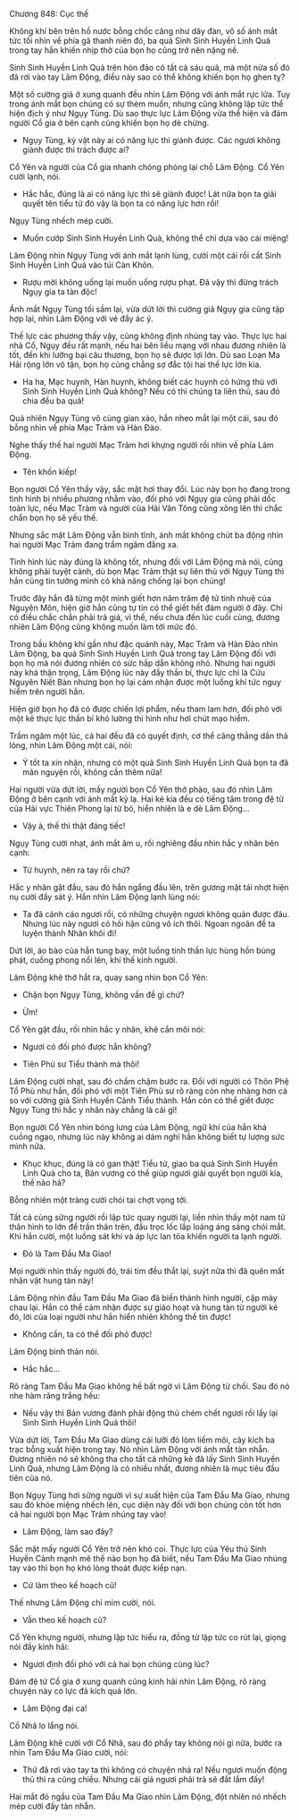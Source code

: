 




Chương 848: Cục thế


Không khí bên trên hồ nước bỗng chốc căng như dây đàn, vô số ánh mắt tức tối nhìn về phía gã thanh niên đó, ba quả Sinh Sinh Huyền Linh Quả trong tay hắn khiến nhịp thở của bọn họ cũng trở nên nặng nề.

Sinh Sinh Huyền Linh Quả trên hòn đảo có tất cả sáu quả, mà một nửa số đó đã rơi vào tay Lâm Động, điều này sao có thể không khiến bọn họ ghen tỵ?

Một số cường giả ở xung quanh đều nhìn Lâm Động với ánh mắt rực lửa. Tuy trong ánh mắt bọn chúng có sự thèm muốn, nhưng cũng không lập tức thể hiện địch ý như Ngụy Tùng. Dù sao thực lực Lâm Động vừa thể hiện và đám người Cổ gia ở bên cạnh cũng khiến bọn họ dè chừng.

- Ngụy Tùng, kỳ vật này ai có năng lực thì giành được. Các ngươi không giành được thì trách được ai?

Cổ Yên và người của Cổ gia nhanh chóng phóng lại chỗ Lâm Động. Cổ Yên cười lạnh, nói.

- Hắc hắc, đúng là ai có năng lực thì sẽ giành được! Lát nữa bọn ta giải quyết tên tiểu tử đó vậy là bọn ta có năng lực hơn rồi!

Ngụy Tùng nhếch mép cười.

- Muốn cướp Sinh Sinh Huyền Linh Quả, không thể chỉ dựa vào cái miệng!

Lâm Động nhìn Ngụy Tùng với ánh mắt lạnh lùng, cười một cái rồi cất Sinh Sinh Huyền Linh Quả vào túi Càn Khôn.

- Rượu mời không uống lại muốn uống rượu phạt. Đã vậy thì đừng trách Ngụy gia ta tàn độc!

Ánh mắt Ngụy Tùng tối sầm lại, vừa dứt lời thì cường giả Ngụy gia cũng tập hợp lại, nhìn Lâm Động với vẻ đầy ác ý.

Thế lực các phương thấy vậy, cũng không định nhúng tay vào. Thực lực hai nhà Cổ, Ngụy đều rất mạnh, nếu hai bên liều mạng với nhau đương nhiên là tốt, đến khi lưỡng bại câu thương, bọn họ sẽ được lợi lớn. Dù sao Loạn Ma Hải rộng lớn vô tận, bọn họ cũng chẳng sợ đắc tội hai thế lực lớn kia.

- Ha ha, Mạc huynh, Hàn huynh, không biết các huynh có hứng thú với Sinh Sinh Huyền Linh Quả không? Nếu có thì chúng ta liên thủ, sau đó chia đều ba quả!

Quả nhiên Ngụy Tùng vô cùng gian xảo, hắn nheo mắt lại một cái, sau đó bỗng nhìn về phía Mạc Trảm và Hàn Đào.

Nghe thấy thế hai người Mạc Trảm hơi khựng người rồi nhìn về phía Lâm Động.

- Tên khốn kiếp!

Bọn người Cổ Yên thấy vậy, sắc mặt hơi thay đổi. Lúc này bọn họ đang trong tình hình bị nhiều phương nhằm vào, đối phó với Ngụy gia cũng phải dốc toàn lực, nếu Mạc Trảm và người của Hải Vân Tông cũng xông lên thì chắc chắn bọn họ sẽ yếu thế.

Nhưng sắc mặt Lâm Động vẫn bình tĩnh, ánh mắt không chút ba động nhìn hai người Mạc Trảm đang trầm ngâm đằng xa.

Tình hình lúc này đúng là không tốt, nhưng đối với Lâm Động mà nói, cũng không phải tuyệt cảnh, dù bọn Mạc Trảm thật sự liên thủ với Ngụy Tùng thì hắn cũng tin tưởng mình có khả năng chống lại bọn chúng!

Trước đây hắn đã từng một mình giết hơn năm trăm đệ tử tinh nhuệ của Nguyên Môn, hiện giờ hắn cũng tự tin có thể giết hết đám người ở đây. Chỉ có điều chắc chắn phải trả giá, vì thế, nếu chưa đến lúc cuối cùng, đương nhiên Lâm Động cũng không muốn làm tới mức đó.

Trong bầu không khí gần như đặc quánh này, Mạc Trảm và Hàn Đào nhìn Lâm Động, ba quả Sinh Sinh Huyền Linh Quả trong tay Lâm Động đối với bọn họ mà nói đương nhiên có sức hấp dẫn không nhỏ. Nhưng hai người này khá thận trọng, Lâm Động lúc này đầy thần bí, thực lực chỉ là Cửu Nguyên Niết Bàn nhưng bọn họ lại cảm nhận được một luồng khí tức nguy hiểm trên người hắn.

Hiện giờ bọn họ đã có được chiến lợi phẩm, nếu tham lam hơn, đối phó với một kẻ thực lực thần bí khó lường thì hình như hơi chút mạo hiểm.

Trầm ngâm một lúc, cả hai đều đã có quyết định, cơ thể căng thẳng dần thả lỏng, nhìn Lâm Động một cái, nói:

- Ý tốt ta xin nhận, nhưng có một quả Sinh Sinh Huyền Linh Quả bọn ta đã mãn nguyện rồi, không cần thêm nữa!

Hai người vừa dứt lời, mấy người bọn Cổ Yên thở phào, sau đó nhìn Lâm Động ở bên cạnh với ánh mắt kỳ lạ. Hai kẻ kia đều có tiếng tăm trong đệ tử của Hải vực Thiên Phong lại từ bỏ, hiển nhiên là e dè Lâm Động…

- Vậy à, thế thì thật đáng tiếc!

Ngụy Tùng cười nhạt, ánh mắt âm u, rồi nghiêng đầu nhìn hắc y nhân bên cạnh:

- Từ huynh, nên ra tay rồi chứ?

Hắc y nhân gật đầu, sau đó hắn ngẩng đầu lên, trên gương mặt tái nhợt hiện nụ cười đầy sát ý. Hắn nhìn Lâm Động lạnh lùng nói:

- Ta đã cảnh cáo ngươi rồi, có những chuyện ngươi không quản được đâu. Nhưng lúc này ngươi có hối hận cũng vô ích thôi. Ngoan ngoãn để ta luyện thành Nhân khôi đi!

Dứt lời, áo bào của hắn tung bay, một luồng tinh thần lực hùng hồn bùng phát, cuồng phong nổi lên, khí thế kinh người.

Lâm Động khẽ thở hắt ra, quay sang nhìn bọn Cổ Yên:

- Chặn bọn Ngụy Tùng, không vấn đề gì chứ?

- Ừm!

Cổ Yên gật đầu, rồi nhìn hắc y nhân, khẽ cắn môi nói:

- Ngươi có đối phó được hắn không?

- Tiên Phù sư Tiểu thành mà thôi!

Lâm Động cười nhạt, sau đó chầm chậm bước ra. Đối với người có Thôn Phệ Tổ Phù như hắn, đối phó với một Tiên Phù sư rõ ràng còn nhẹ nhàng hơn cả so với cường giả Sinh Huyền Cảnh Tiểu thành. Hắn còn có thể giết được Ngụy Tùng thì hắc y nhân này chẳng là cái gì!

Bọn người Cổ Yên nhìn bóng lưng của Lâm Động, ngữ khí của hắn khá cuồng ngạo, nhưng lúc này không ai dám nghĩ hắn không biết tự lượng sức mình nữa.

- Khục khục, đúng là có gan thật! Tiểu tử, giao ba quả Sinh Sinh Huyền Linh Quả cho ta, Bản vương có thể giúp ngươi giải quyết bọn người kia, thế nào hả?

Bỗng nhiên một tràng cười chói tai chợt vọng tới.

Tất cả cùng sững người rồi lập tức quay người lại, liền nhìn thấy một nam tử thân hình to lớn để trần thân trên, đầu trọc lốc lấp loáng áng sáng chói mắt. Khi hắn cười, một luồng sát khí và áp lực lan tỏa khiến người ta lạnh người.

- Đó là Tam Đầu Ma Giao!

Mọi người nhìn thấy người đó, trái tim đều thắt lại, suýt nữa thì đã quên mất nhân vật hung tàn này!

Lâm Động nhìn đầu Tam Đầu Ma Giao đã biến thành hình người, cặp mày chau lại. Hắn có thể cảm nhận được sự giảo hoạt và hung tàn từ người kẻ đó, lời của loại người như hắn hiển nhiên không thể tin được!

- Không cần, ta có thể đối phó được!

Lâm Động bình thản nói.

- Hắc hắc…

Rõ ràng Tam Đầu Ma Giao không hề bất ngờ vì Lâm Động từ chối. Sau đó nó nhe hàm răng trắng hếu:

- Nếu vậy thì Bản vương đành phải động thủ chém chết ngươi rồi lấy lại Sinh Sinh Huyền Linh Quả thôi!

Vừa dứt lời, Tam Đầu Ma Giao dùng cái lưỡi đỏ lòm liếm môi, cây kích ba trạc bỗng xuất hiện trong tay. Nó nhìn Lâm Động với ánh mắt tàn nhẫn. Đương nhiên nó sẽ không tha cho tất cả những kẻ đã lấy Sinh Sinh Huyền Linh Quả, nhưng Lâm Động là có nhiều nhất, đương nhiên là mục tiêu đầu tiên của nó.

Bọn Ngụy Tùng hơi sững người vì sự xuất hiện của Tam Đầu Ma Giao, nhưng sau đó khóe miệng nhếch lên, cục diện này đối với bọn chúng còn tốt hơn cả hai người bọn Mạc Trảm nhúng tay vào!

- Lâm Động, làm sao đây?

Sắc mặt mấy người Cổ Yên trở nên khó coi. Thực lực của Yêu thú Sinh Huyền Cảnh mạnh mẽ thế nào bọn họ đã biết, nếu Tam Đầu Ma Giao nhúng tay vào thì bọn họ khó lòng thoát được kiếp nạn.

- Cứ làm theo kế hoạch cũ!

Thế nhưng Lâm Động chỉ mỉm cười, nói.

- Vẫn theo kế hoạch cũ?

Cổ Yên khựng người, nhưng lập tức hiểu ra, đồng tử lập tức co rút lại, giọng nói đầy kinh hãi:

- Ngươi định đối phó với cả hai bọn chúng cùng lúc?

Đám đệ tử Cổ gia ở xung quanh cũng kinh hãi nhìn Lâm Động, rõ ràng chuyện này có lực đả kích quá lớn.

- Lâm Động đại ca!

Cổ Nhã lo lắng nói.

Lâm Động khẽ cười với Cổ Nhã, sau đó phẩy tay không nói gì nữa, bước ra nhìn Tam Đầu Ma Giao cười, nói:

- Thứ đã rơi vào tay ta thì không có chuyện nhả ra! Nếu ngươi muốn động thủ thì ra cũng chiều. Nhưng cái giá ngươi phải trả sẽ đắt lắm đấy!

Hai mắt đỏ ngầu của Tam Đầu Ma Giao nhìn Lâm Động, đột nhiên nó nhếch mép cười đầy tàn nhẫn.




